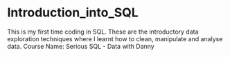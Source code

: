 # Introduction_into_SQL
This is my first time coding in SQL. These are the introductory data exploration techniques where I learnt how to clean, manipulate and analyse data. 
Course Name: Serious SQL - Data with Danny

